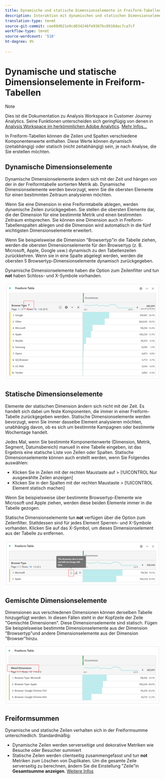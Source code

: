 ```yaml
---
title: Dynamische und statische Dimensionselemente in Freiform-Tabellen
description: Interaktion mit dynamischen und statischen Dimensionselementen in Tabellen.
translation-type: tm+mt
source-git-commit: cee89d021e9cd034246fe9367bc8910dac7ca7cf
workflow-type: tm+mt
source-wordcount: '518'
ht-degree: 9%

---
```



# Dynamische und statische Dimensionselemente in Freiform-Tabellen

>[!NOTE]
>
>Dies ist die Dokumentation zu Analysis Workspace in Customer Journey Analytics. Seine Funktionen unterscheiden sich geringfügig von denen in [Analysis Workspace im herkömmlichen Adobe Analytics](https://docs.adobe.com/content/help/de-DE/analytics/analyze/analysis-workspace/home.html). [Mehr Infos...](/help/getting-started/cja-aa.md)

In Freiform-Tabellen können die Zeilen und Spalten verschiedene Komponentenwerte enthalten. Diese Werte können dynamisch (zeitabhängig) oder statisch (nicht zeitabhängig) sein, je nach Analyse, die Sie erstellen möchten.

## Dynamische Dimensionselemente

Dynamische Dimensionselemente ändern sich mit der Zeit und hängen von der in der Freiformtabelle sortierten Metrik ab. Dynamische Dimensionselemente werden bevorzugt, wenn Sie die obersten Elemente für einen bestimmten Zeitraum analysieren möchten.

Wenn Sie eine Dimension in eine Freiformtabelle ablegen, werden dynamische Zeilen zurückgegeben. Sie stellen die obersten Elemente dar, die der Dimension für eine bestimmte Metrik und einen bestimmten Zeitraum entsprechen. Sie können eine Dimension auch in Freiform-Tabellenspalten ablegen und die Dimension wird automatisch in die fünf wichtigsten Dimensionselemente erweitert.

Wenn Sie beispielsweise die Dimension &quot;Browsertyp&quot;in die Tabelle ziehen, werden die obersten Dimensionselemente für den Browsertyp (z. B. Microsoft, Apple, Google usw.) dynamisch zu den Tabellenzeilen zurückkehren. Wenn sie in eine Spalte abgelegt werden, werden die obersten 5 Browsertyp-Dimensionselemente dynamisch zurückgegeben.

Dynamische Dimensionselemente haben die Option zum Zeilenfilter und tun **not** haben Schloss- und X-Symbole vorhanden.

![](assets/dynamic-items.png)

## Statische Dimensionselemente

Elemente der statischen Dimension ändern sich nicht mit der Zeit. Es handelt sich dabei um feste Komponenten, die immer in einer Freiform-Tabelle zurückgegeben werden. Statische Dimensionselemente werden bevorzugt, wenn Sie immer dasselbe Element analysieren möchten, unabhängig davon, ob es sich um bestimmte Kampagnen oder bestimmte Wochentage handelt.

Jedes Mal, wenn Sie bestimmte Komponentenwerte (Dimension, Metrik, Segment, Datumsbereich) manuell in eine Tabelle eingeben, ist das Ergebnis eine statische Liste von Zeilen oder Spalten. Statische Dimensionselemente können auch erstellt werden, wenn Sie Folgendes auswählen:

* Klicken Sie in Zeilen mit der rechten Maustaste auf > [!UICONTROL Nur ausgewählte Zeilen anzeigen]
* Klicken Sie in den Spalten mit der rechten Maustaste > [!UICONTROL Element statisch machen]

Wenn Sie beispielsweise über bestimmte Browsertyp-Elemente wie Microsoft und Apple ziehen, werden diese beiden Elemente immer in die Tabelle gezogen.

Statische Dimensionselemente tun **not** verfügen über die Option zum Zeilenfilter. Stattdessen sind für jedes Element Sperren- und X-Symbole vorhanden. Klicken Sie auf das X-Symbol, um dieses Dimensionselement aus der Tabelle zu entfernen.

![](assets/static-items.png)

## Gemischte Dimensionselemente

Dimensionen aus verschiedenen Dimensionen können derselben Tabelle hinzugefügt werden. In diesen Fällen steht in der Kopfzeile der Zeile &quot;Gemischte Dimensionen&quot;. Diese Dimensionselemente sind statisch. Fügen Sie beispielsweise bestimmte Dimensionselemente aus der Dimension &quot;Browsertyp&quot;und andere Dimensionselemente aus der Dimension &quot;Browser&quot;hinzu.

![](assets/mixed-dimensions.png)

## Freiformsummen

Dynamische und statische Zeilen verhalten sich in der Freiformsumme unterschiedlich. Standardmäßig:

* Dynamische Zeilen werden serverseitige und dekorative Metriken wie Besuche oder Besucher summiert
* Statische Zeilen werden clientseitig zusammengefasst und tun **not** Metriken zum Löschen von Duplikaten. Um die gesamte Zeile serverseitig zu berechnen, ändern Sie die Einstellung &quot;Zeile&quot;in **Gesamtsumme anzeigen**. [Weitere Infos](https://docs.adobe.com/content/help/de-DE/analytics/analyze/analysis-workspace/build-workspace-project/workspace-totals.html)

